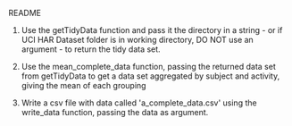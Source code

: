 README

1.  Use the getTidyData function and pass it the directory in a string - or if UCI HAR Dataset folder is in working directory, DO NOT use an argument - to return the tidy data set.

2.  Use the mean_complete_data function, passing the returned data set from getTidyData to get a data set aggregated by subject and activity, giving the mean of each grouping

3.  Write a csv file with data called 'a_complete_data.csv' using the write_data function, passing the data as argument.